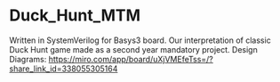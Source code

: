 # Duck_Hunt_MTM
Written in SystemVerilog for Basys3 board.
Our interpretation of classic Duck Hunt game made as a second year mandatory project.
Design Diagrams: https://miro.com/app/board/uXjVMEfeTss=/?share_link_id=338055305164
